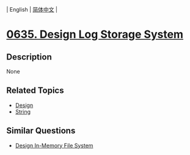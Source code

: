 
| English | [简体中文](README.md) |
# [0635. Design Log Storage System](https://leetcode-cn.com/problems/design-log-storage-system/)
## Description
None
## Related Topics
- [Design](https://leetcode-cn.com/tag/design)
- [String](https://leetcode-cn.com/tag/string)
## Similar Questions
- [Design In-Memory File System](../design-in-memory-file-system/README_EN.md)

